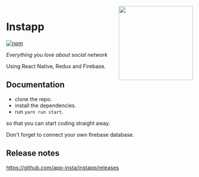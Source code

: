 <img src="images/immer-logo.svg" height="200px" align="right"/>

# Instapp

[![npm](https://img.shields.io/npm/v/immer.svg)](https://www.npmjs.com/package/immer) 

_Everything you love about social network_

Using React Native, Redux and Firebase. 

## Documentation

- clone the repo.
- install the dependencies.
- run `yarn run start`.

so that you can start coding straight away.

Don't forget to connect your own firebase database.


## Release notes

https://github.com/app-insta/instapp/releases
